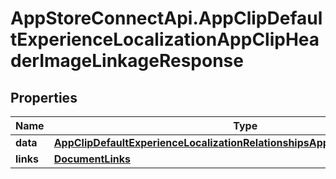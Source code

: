 # AppStoreConnectApi.AppClipDefaultExperienceLocalizationAppClipHeaderImageLinkageResponse

## Properties

Name | Type | Description | Notes
------------ | ------------- | ------------- | -------------
**data** | [**AppClipDefaultExperienceLocalizationRelationshipsAppClipHeaderImageData**](AppClipDefaultExperienceLocalizationRelationshipsAppClipHeaderImageData.md) |  | 
**links** | [**DocumentLinks**](DocumentLinks.md) |  | 


